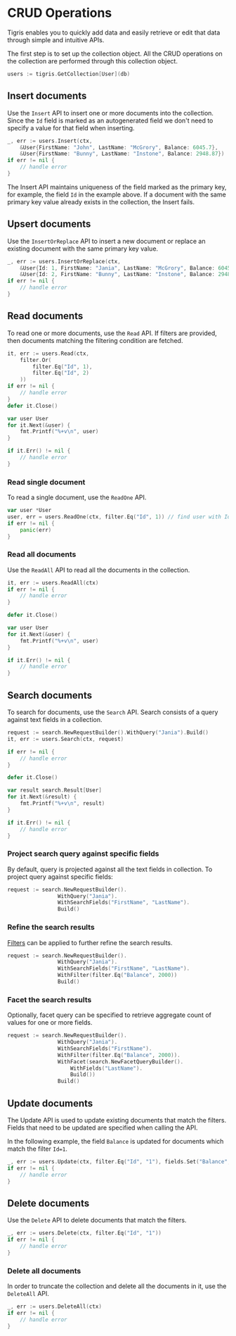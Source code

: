 # CRUD Operations

Tigris enables you to quickly add data and easily retrieve or edit that data
through simple and intuitive APIs.

The first step is to set up the collection object. All the CRUD operations
on the collection are performed through this collection object.

```go
users := tigris.GetCollection[User](db)
```

## Insert documents

Use the `Insert` API to insert one or more documents into the collection.
Since the `Id` field is marked as an autogenerated field we don't need to
specify a value for that field when inserting.

```go
_, err := users.Insert(ctx,
    &User{FirstName: "John", LastName: "McGrory", Balance: 6045.7},
    &User{FirstName: "Bunny", LastName: "Instone", Balance: 2948.87})
if err != nil {
    // handle error
}
```

The Insert API maintains uniqueness of the field marked as the primary key,
for example, the field `Id` in the example above. If a document with the
same primary key value already exists in the collection, the Insert fails.

## Upsert documents

Use the `InsertOrReplace` API to insert a new document or replace an existing
document with the same primary key value.

```go
_, err := users.InsertOrReplace(ctx,
    &User{Id: 1, FirstName: "Jania", LastName: "McGrory", Balance: 6045.7},
    &User{Id: 2, FirstName: "Bunny", LastName: "Instone", Balance: 2948.87})
if err != nil {
    // handle error
}
```

## Read documents

To read one or more documents, use the `Read` API. If filters are provided,
then documents matching the filtering condition are fetched.

```go
it, err := users.Read(ctx,
    filter.Or(
        filter.Eq("Id", 1),
        filter.Eq("Id", 2)
    ))
if err != nil {
    // handle error
}
defer it.Close()

var user User
for it.Next(&user) {
    fmt.Printf("%+v\n", user)
}

if it.Err() != nil {
    // handle error
}
```

### Read single document

To read a single document, use the `ReadOne` API.

```go
var user *User
user, err = users.ReadOne(ctx, filter.Eq("Id", 1)) // find user with Id 1
if err != nil {
    panic(err)
}
```

### Read all documents

Use the `ReadAll` API to read all the documents in the collection.

```go
it, err := users.ReadAll(ctx)
if err != nil {
    // handle error
}

defer it.Close()

var user User
for it.Next(&user) {
    fmt.Printf("%+v\n", user)
}

if it.Err() != nil {
    // handle error
}
```

## Search documents

To search for documents, use the `Search` API. Search consists of a query against text fields in a collection.

```go
request := search.NewRequestBuilder().WithQuery("Jania").Build()
it, err := users.Search(ctx, request)

if err != nil {
    // handle error
}

defer it.Close()

var result search.Result[User]
for it.Next(&result) {
    fmt.Printf("%+v\n", result)
}

if it.Err() != nil {
    // handle error
}
```

### Project search query against specific fields

By default, query is projected against all the text fields in collection. To project query against specific fields:

```go
request := search.NewRequestBuilder().
                WithQuery("Jania").
                WithSearchFields("FirstName", "LastName").
                Build()
```

### Refine the search results

[Filters](../overview/filter.md) can be applied to further refine the search results.

```go
request := search.NewRequestBuilder().
                WithQuery("Jania").
                WithSearchFields("FirstName", "LastName").
                WithFilter(filter.Eq("Balance", 2000))
                Build()
```

### Facet the search results

Optionally, facet query can be specified to retrieve aggregate count of values for one or more fields.

```go
request := search.NewRequestBuilder().
                WithQuery("Jania").
                WithSearchFields("FirstName").
                WithFilter(filter.Eq("Balance", 2000)).
                WithFacet(search.NewFacetQueryBuilder().
                    WithFields("LastName").
                    Build())
                Build()
```

## Update documents

The Update API is used to update existing documents that match the filters.
Fields that need to be updated are specified when calling the API.

In the following example, the field `Balance` is updated for documents which
match the filter `Id=1`.

```go
_, err := users.Update(ctx, filter.Eq("Id", "1"), fields.Set("Balance", 200))
if err != nil {
    // handle error
}
```

## Delete documents

Use the `Delete` API to delete documents that match the filters.

```go
_, err := users.Delete(ctx, filter.Eq("Id", "1"))
if err != nil {
    // handle error
}
```

### Delete all documents

In order to truncate the collection and delete all the documents in it, use
the `DeleteAll` API.

```go
_, err := users.DeleteAll(ctx)
if err != nil {
    // handle error
}
```

